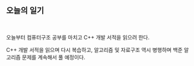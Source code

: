 ## 오늘의 일기

<br>

오늘부터 컴퓨터구조 공부를 마치고 C++ 개발 서적을 읽으려 한다.

C++ 개발 서적을 읽으며 다시 복습하고, 
알고리즘 및 자료구조 역시 병행하며 백준 알고리즘 문제를 계속해서 풀 예정이다.
